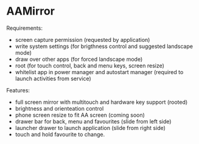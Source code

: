 # AAMirror

Requirements:
- screen capture permission (requested by application)
- write system settings (for brigthness control and suggested landscape mode)
- draw over other apps (for forced landscape mode)
- root (for touch control, back and menu keys, screen resize)
- whitelist app in power manager and autostart manager (required to launch activities from service)

Features:
- full screen mirror with multitouch and hardware key support (rooted)
- brightness and orienteation control
- phone screen resize to fit AA screen (coming soon)
- drawer bar for back, menu and favourites (slide from left side)
- launcher drawer to launch application (slide from right side)
- touch and hold favourite to change.
